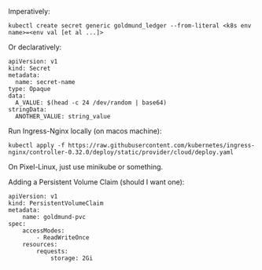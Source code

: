 Imperatively:
```
kubectl create secret generic goldmund_ledger --from-literal <k8s env name>=<env val [et al ...]>
```

Or declaratively:
```
apiVersion: v1
kind: Secret
metadata:
  name: secret-name
type: Opaque
data:
  A_VALUE: $(head -c 24 /dev/random | base64)
stringData:
  ANOTHER_VALUE: string_value
```

Run Ingress-Nginx locally (on macos machine):
```
kubectl apply -f https://raw.githubusercontent.com/kubernetes/ingress-nginx/controller-0.32.0/deploy/static/provider/cloud/deploy.yaml
```

On Pixel-Linux, just use minikube or something.

Adding a Persistent Volume Claim (should I want one):
```
apiVersion: v1
kind: PersistentVolumeClaim
metadata:
    name: goldmund-pvc
spec:
    accessModes:
        - ReadWriteOnce
    resources:
        requests:
            storage: 2Gi
```